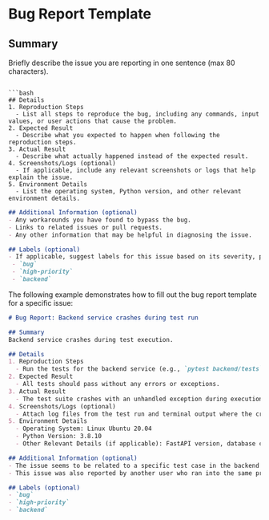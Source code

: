 # Bug Report Template

## Summary
Briefly describe the issue you are reporting in one sentence (max 80 characters).

```

```bash
## Details
1. Reproduction Steps
  - List all steps to reproduce the bug, including any commands, input values, or user actions that cause the problem.
2. Expected Result
  - Describe what you expected to happen when following the reproduction steps.
3. Actual Result
  - Describe what actually happened instead of the expected result.
4. Screenshots/Logs (optional)
  - If applicable, include any relevant screenshots or logs that help explain the issue.
5. Environment Details
  - List the operating system, Python version, and other relevant environment details.

```

```markdown
## Additional Information (optional)
- Any workarounds you have found to bypass the bug.
- Links to related issues or pull requests.
- Any other information that may be helpful in diagnosing the issue.

## Labels (optional)
- If applicable, suggest labels for this issue based on its severity, priority, and component affected. For example:
 - `bug`
 - `high-priority`
 - `backend`

```

The following example demonstrates how to fill out the bug report template for a specific issue:

```markdown
# Bug Report: Backend service crashes during test run

## Summary
Backend service crashes during test execution.

## Details
1. Reproduction Steps
  - Run the tests for the backend service (e.g., `pytest backend/tests`)
2. Expected Result
  - All tests should pass without any errors or exceptions.
3. Actual Result
  - The test suite crashes with an unhandled exception during execution.
4. Screenshots/Logs (optional)
  - Attach log files from the test run and terminal output where the crash occurred.
5. Environment Details
  - Operating System: Linux Ubuntu 20.04
  - Python Version: 3.8.10
  - Other Relevant Details (if applicable): FastAPI version, database connection details, etc.

## Additional Information (optional)
- The issue seems to be related to a specific test case in the backend service tests. Attached logs show the point of failure and stack trace.
- This issue was also reported by another user who ran into the same problem on their machine. Here's the link to their report: [Issue #123](https://github.com/petra-ai/backend/issues/123)

## Labels (optional)
- `bug`
- `high-priority`
- `backend`